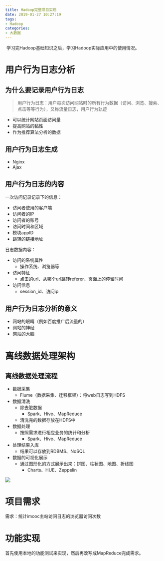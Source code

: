 ```yaml
---
title: Hadoop完整项目实现
date: 2019-01-27 10:27:19
tags:
- Hadoop
categories:
- 大数据
---
```


​	学习完Hadoop基础知识之后，学习Hadoop实际应用中的使用情况。

<!--more-->

# 用户行为日志分析

## 为什么要记录用户行为日志

> 用户行为日志：用户每次访问网站时的所有行为数据（访问、浏览、搜索、点击等等行为），又称流量日志，用户行为轨迹

* 可以统计网站页面访问量
* 提高网站的黏性
* 作为推荐算法分析的数据

## 用户行为日志生成

* Nginx
* Ajax

## 用户行为日志的内容

一次访问记录记录下的信息：

* 访问者使用的客户端
* 访问者的IP
* 访问者的账号
* 访问时间和区域
* 模块appID
* 跳转的链接地址

日志数据内容：

* 访问的系统属性
  * 操作系统、浏览器等
* 访问特征
  * 点击的url、从哪个url跳转referer、页面上的停留时间
* 访问信息
  * session_id、访问ip

## 用户行为日志分析的意义

* 网站的眼睛（例如百度推广后流量的）
* 网站的神经
* 网站的大脑

# 离线数据处理架构

## 离线数据处理流程

* 数据采集
  * Flume（数据采集、迁移框架）：将web日志写到HDFS
* 数据清洗
  * 除去脏数据
    * Spark、Hive、MapReduce
  * 清洗完的数据存放在HDFS中
* 数据处理
  * 按照需求进行相应业务的统计和分析
    * Spark、Hive、MapReduce
* 处理结果入库
  * 结果可以存放到RDBMS、NoSQL
* 数据的可视化展示
  * 通过图形化的方式展示出来：饼图、柱状图、地图、折线图
    * Charts、HUE、Zeppelin

![](http://ww1.sinaimg.cn/large/007BZfbEgy1fzqtf3cwvxj30wk0hqgyy.jpg)

# 项目需求

需求：统计imooc主站访问日志的浏览器访问次数

# 功能实现

首先使用本地的功能测试来实现，然后再改写成MapReduce完成需求。